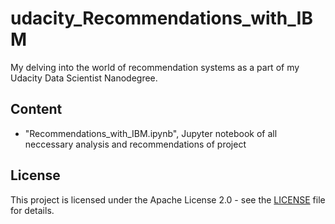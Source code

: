 # udacity_Recommendations_with_IBM

My delving into the world of recommendation systems as a part of my Udacity Data Scientist Nanodegree.

## Content

- "Recommendations_with_IBM.ipynb", Jupyter notebook of all neccessary analysis and recommendations of project

## License

This project is licensed under the Apache License 2.0 - see the [LICENSE](LICENSE) file for details.

